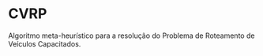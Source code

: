 # CVRP
Algoritmo meta-heurístico para a resolução do Problema de Roteamento de Veículos Capacitados.
